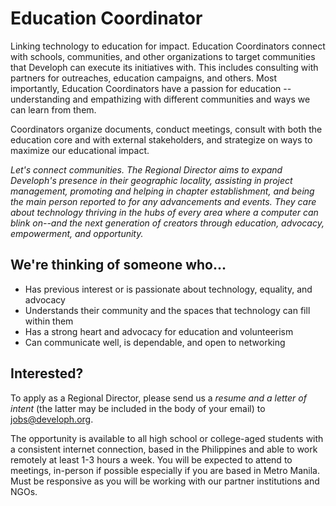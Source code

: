 # Education Coordinator

Linking technology to education for impact. Education Coordinators connect with schools, communities, and other organizations to target communities that Developh can execute its initiatives with. This includes consulting with partners for outreaches, education campaigns, and others. Most importantly, Education Coordinators have a passion for education -- understanding and empathizing with different communities and ways we can learn from them.

Coordinators organize documents, conduct meetings, consult with both the education core and with external stakeholders, and strategize on ways to maximize our educational impact.

_Let's connect communities. The Regional Director aims to expand Developh's presence in their geographic locality, assisting in project management, promoting and helping in chapter establishment, and being the main person reported to for any advancements and events. They care about technology thriving in the hubs of every area where a computer can blink on--and the next generation of creators through education, advocacy, empowerment, and opportunity._

## We're thinking of someone who...
* Has previous interest or is passionate about technology, equality, and advocacy
* Understands their community and the spaces that technology can fill within them
* Has a strong heart and advocacy for education and volunteerism
* Can communicate well, is dependable, and open to networking

## Interested?
To apply as a Regional Director, please send us a *resume and a letter of intent* (the latter may be included in the body of your email) to jobs@developh.org.

The opportunity is available to all high school or college-aged students with a consistent internet connection, based in the Philippines and able to work remotely at least 1-3 hours a week. You will be expected to attend to meetings, in-person if possible especially if you are based in Metro Manila. Must be responsive as you will be working with our partner institutions and NGOs.
